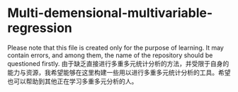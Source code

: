 # Multi-demensional-multivariable-regression
Please note that this file is created only for the purpose of learning. It may contain errors, and among them, the name of the repository should be questioned firstly.
由于缺乏直接进行多重多元统计分析的方法，并受限于自身的能力与资源，我希望能够在这里构建一些用以进行多重多元统计分析的工具。希望也可以帮助到其他正在学习多重多元分析的人。
